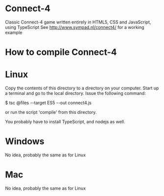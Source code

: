Connect-4
=========

Classic Connect-4 game written entirely in HTML5, CSS and JavaScript, using TypeScript
See http://www.sympad.nl/connect4/ for a working example

How to compile Connect-4
========================

Linux
=====
Copy the contents of this directory to a directory on your computer. Start up a terminal and go to the local directory. Issue the following command:

$ tsc @files --target ES5 --out connect4.js

or run the script 'compile' from this directory.

You probably have to install TypeScript, and nodejs as well.


Windows
=======
No idea, probably the same as for Linux


Mac
===
No idea, probably the same as for Linux

